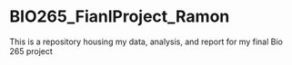 # BIO265_FianlProject_Ramon
This is a repository housing my data, analysis, and report for my final Bio 265 project
